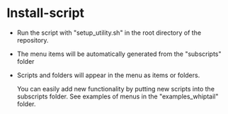 # Install-script

 - Run the script with "setup_utility.sh" in the root directory of the repository.
 - The menu items will be automatically generated from the "subscripts"
   folder
 - Scripts and folders will appear in the menu as items or
   folders.

   
   You can easily add new functionality by putting new scripts into the
   subscripts folder. See examples of menus in the "examples_whiptail"
   folder.


